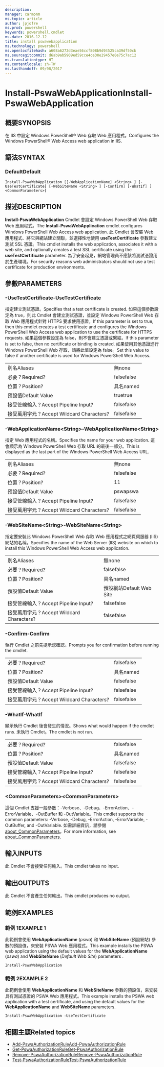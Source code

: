 ```yaml
---
description: 
manager: carmonm
ms.topic: article
author: jpjofre
ms.prod: powershell
keywords: powershell,cmdlet
ms.date: 2016-12-12
title: install pswawebapplication
ms.technology: powershell
ms.openlocfilehash: a608a6272d3eae56ccf808b9d94525ca39df50cb
ms.sourcegitcommit: d6ab9ab5909ed59cce4ce30e29457e0e75c7ac12
ms.translationtype: HT
ms.contentlocale: zh-TW
ms.lasthandoff: 09/08/2017
---
```

# <a name="install-pswawebapplication"></a><span data-ttu-id="70f5f-103">Install-PswaWebApplication</span><span class="sxs-lookup"><span data-stu-id="70f5f-103">Install-PswaWebApplication</span></span>

## <a name="synopsis"></a><span data-ttu-id="70f5f-104">概要</span><span class="sxs-lookup"><span data-stu-id="70f5f-104">SYNOPSIS</span></span>

<span data-ttu-id="70f5f-105">在 IIS 中設定 Windows PowerShell® Web 存取 Web 應用程式。</span><span class="sxs-lookup"><span data-stu-id="70f5f-105">Configures the Windows PowerShell® Web Access web application in IIS.</span></span>

## <a name="syntax"></a><span data-ttu-id="70f5f-106">語法</span><span class="sxs-lookup"><span data-stu-id="70f5f-106">SYNTAX</span></span>

### <a name="default"></a><span data-ttu-id="70f5f-107">Default</span><span class="sxs-lookup"><span data-stu-id="70f5f-107">Default</span></span>
```
Install-PswaWebApplication [[-WebApplicationName] <String> ] [-UseTestCertificate] [-WebSiteName <String> ] [-Confirm] [-WhatIf] [ <CommonParameters>]
```

## <a name="description"></a><span data-ttu-id="70f5f-108">描述</span><span class="sxs-lookup"><span data-stu-id="70f5f-108">DESCRIPTION</span></span>

<span data-ttu-id="70f5f-109">**Install-PswaWebApplication** Cmdlet 會設定 Windows PowerShell Web 存取 Web 應用程式。</span><span class="sxs-lookup"><span data-stu-id="70f5f-109">The **Install-PswaWebApplication** cmdlet configures Windows PowerShell Web Access web application.</span></span> <span data-ttu-id="70f5f-110">此 Cmdlet 會安裝 Web 應用程式、將它與網站建立關聯，並選擇性地使用 **useTestCertificate** 參數建立測試 SSL 憑證。</span><span class="sxs-lookup"><span data-stu-id="70f5f-110">This cmdlet installs the web application, associates it with a web site, and optionally creates a test SSL certificate using the **useTestCertificate** parameter.</span></span> <span data-ttu-id="70f5f-111">為了安全起見，網站管理員不應該將測試憑證用於生產環境。</span><span class="sxs-lookup"><span data-stu-id="70f5f-111">For security reasons web administrators should not use a test certificate for production environments.</span></span>

## <a name="parameters"></a><span data-ttu-id="70f5f-112">參數</span><span class="sxs-lookup"><span data-stu-id="70f5f-112">PARAMETERS</span></span>

### <a name="-usetestcertificate"></a><span data-ttu-id="70f5f-113">-UseTestCertificate</span><span class="sxs-lookup"><span data-stu-id="70f5f-113">-UseTestCertificate</span></span>

<span data-ttu-id="70f5f-114">指定建立測試憑證。</span><span class="sxs-lookup"><span data-stu-id="70f5f-114">Specifies that a test certificate is created.</span></span> <span data-ttu-id="70f5f-115">如果這個參數設定為 true，則此 Cmdlet 會建立測試憑證，並設定 Windows PowerShell Web 存取 Web 應用程式針對 HTTPS 要求使用憑證。</span><span class="sxs-lookup"><span data-stu-id="70f5f-115">If this parameter is set to true, then this cmdlet creates a test certificate and configures the Windows PowerShell Web Access web application to use the certificate for HTTPS requests.</span></span> <span data-ttu-id="70f5f-116">如果這個參數設定為 false，則不會建立憑證或繫結。</span><span class="sxs-lookup"><span data-stu-id="70f5f-116">If this parameter is set to false, then no certificate or binding is created.</span></span> <span data-ttu-id="70f5f-117">如果使用其他憑證進行 Windows PowerShell Web 存取，請將此值設定為 false。</span><span class="sxs-lookup"><span data-stu-id="70f5f-117">Set this value to false if another certificate is used for Windows PowerShell Web Access.</span></span>

|||  
|-|-|
| <span data-ttu-id="70f5f-118">別名</span><span class="sxs-lookup"><span data-stu-id="70f5f-118">Aliases</span></span>                              | <span data-ttu-id="70f5f-119">無</span><span class="sxs-lookup"><span data-stu-id="70f5f-119">none</span></span>                                 |
| <span data-ttu-id="70f5f-120">必要？</span><span class="sxs-lookup"><span data-stu-id="70f5f-120">Required?</span></span>                            | <span data-ttu-id="70f5f-121">false</span><span class="sxs-lookup"><span data-stu-id="70f5f-121">false</span></span>                                |
| <span data-ttu-id="70f5f-122">位置？</span><span class="sxs-lookup"><span data-stu-id="70f5f-122">Position?</span></span>                            | <span data-ttu-id="70f5f-123">具名</span><span class="sxs-lookup"><span data-stu-id="70f5f-123">named</span></span>                                |
| <span data-ttu-id="70f5f-124">預設值</span><span class="sxs-lookup"><span data-stu-id="70f5f-124">Default Value</span></span>                        | <span data-ttu-id="70f5f-125">true</span><span class="sxs-lookup"><span data-stu-id="70f5f-125">true</span></span>                                 |
| <span data-ttu-id="70f5f-126">接受管線輸入？</span><span class="sxs-lookup"><span data-stu-id="70f5f-126">Accept Pipeline Input?</span></span>               | <span data-ttu-id="70f5f-127">false</span><span class="sxs-lookup"><span data-stu-id="70f5f-127">false</span></span>                                |
| <span data-ttu-id="70f5f-128">接受萬用字元？</span><span class="sxs-lookup"><span data-stu-id="70f5f-128">Accept Wildcard Characters?</span></span>          | <span data-ttu-id="70f5f-129">false</span><span class="sxs-lookup"><span data-stu-id="70f5f-129">false</span></span>                                |

### <a name="-webapplicationnameltstringgt"></a><span data-ttu-id="70f5f-130">-WebApplicationName&lt;String&gt;</span><span class="sxs-lookup"><span data-stu-id="70f5f-130">-WebApplicationName&lt;String&gt;</span></span>

<span data-ttu-id="70f5f-131">指定 Web 應用程式的名稱。</span><span class="sxs-lookup"><span data-stu-id="70f5f-131">Specifies the name for your web application.</span></span> <span data-ttu-id="70f5f-132">這會顯示為 Windows PowerShell Web 存取 URL 的最後一部分。</span><span class="sxs-lookup"><span data-stu-id="70f5f-132">This is displayed as the last part of the Windows PowerShell Web Access URL.</span></span>

|||  
|-|-|
| <span data-ttu-id="70f5f-133">別名</span><span class="sxs-lookup"><span data-stu-id="70f5f-133">Aliases</span></span>                              | <span data-ttu-id="70f5f-134">無</span><span class="sxs-lookup"><span data-stu-id="70f5f-134">none</span></span>                                 |
| <span data-ttu-id="70f5f-135">必要？</span><span class="sxs-lookup"><span data-stu-id="70f5f-135">Required?</span></span>                            | <span data-ttu-id="70f5f-136">false</span><span class="sxs-lookup"><span data-stu-id="70f5f-136">false</span></span>                                |
| <span data-ttu-id="70f5f-137">位置？</span><span class="sxs-lookup"><span data-stu-id="70f5f-137">Position?</span></span>                            | <span data-ttu-id="70f5f-138">1</span><span class="sxs-lookup"><span data-stu-id="70f5f-138">1</span></span>                                    |
| <span data-ttu-id="70f5f-139">預設值</span><span class="sxs-lookup"><span data-stu-id="70f5f-139">Default Value</span></span>                        | <span data-ttu-id="70f5f-140">pswa</span><span class="sxs-lookup"><span data-stu-id="70f5f-140">pswa</span></span>                                 |
| <span data-ttu-id="70f5f-141">接受管線輸入？</span><span class="sxs-lookup"><span data-stu-id="70f5f-141">Accept Pipeline Input?</span></span>               | <span data-ttu-id="70f5f-142">false</span><span class="sxs-lookup"><span data-stu-id="70f5f-142">false</span></span>                                |
| <span data-ttu-id="70f5f-143">接受萬用字元？</span><span class="sxs-lookup"><span data-stu-id="70f5f-143">Accept Wildcard Characters?</span></span>          | <span data-ttu-id="70f5f-144">false</span><span class="sxs-lookup"><span data-stu-id="70f5f-144">false</span></span>                                |

### <a name="-websitenameltstringgt"></a><span data-ttu-id="70f5f-145">-WebSiteName&lt;String&gt;</span><span class="sxs-lookup"><span data-stu-id="70f5f-145">-WebSiteName&lt;String&gt;</span></span>

<span data-ttu-id="70f5f-146">指定要安裝此 Windows PowerShell Web 存取 Web 應用程式之網頁伺服器 (IIS) 網站的名稱。</span><span class="sxs-lookup"><span data-stu-id="70f5f-146">Specifies the name of the Web Server (IIS) website on which to install this Windows PowerShell Web Access web application.</span></span>

|||  
|-|-|
| <span data-ttu-id="70f5f-147">別名</span><span class="sxs-lookup"><span data-stu-id="70f5f-147">Aliases</span></span>                              | <span data-ttu-id="70f5f-148">無</span><span class="sxs-lookup"><span data-stu-id="70f5f-148">none</span></span>                                 |
| <span data-ttu-id="70f5f-149">必要？</span><span class="sxs-lookup"><span data-stu-id="70f5f-149">Required?</span></span>                            | <span data-ttu-id="70f5f-150">false</span><span class="sxs-lookup"><span data-stu-id="70f5f-150">false</span></span>                                |
| <span data-ttu-id="70f5f-151">位置？</span><span class="sxs-lookup"><span data-stu-id="70f5f-151">Position?</span></span>                            | <span data-ttu-id="70f5f-152">具名</span><span class="sxs-lookup"><span data-stu-id="70f5f-152">named</span></span>                                |
| <span data-ttu-id="70f5f-153">預設值</span><span class="sxs-lookup"><span data-stu-id="70f5f-153">Default Value</span></span>                        | <span data-ttu-id="70f5f-154">預設網站</span><span class="sxs-lookup"><span data-stu-id="70f5f-154">Default Web Site</span></span>                     |
| <span data-ttu-id="70f5f-155">接受管線輸入？</span><span class="sxs-lookup"><span data-stu-id="70f5f-155">Accept Pipeline Input?</span></span>               | <span data-ttu-id="70f5f-156">false</span><span class="sxs-lookup"><span data-stu-id="70f5f-156">false</span></span>                                |
| <span data-ttu-id="70f5f-157">接受萬用字元？</span><span class="sxs-lookup"><span data-stu-id="70f5f-157">Accept Wildcard Characters?</span></span>          | <span data-ttu-id="70f5f-158">false</span><span class="sxs-lookup"><span data-stu-id="70f5f-158">false</span></span>                                |

### <a name="-confirm"></a><span data-ttu-id="70f5f-159">-Confirm</span><span class="sxs-lookup"><span data-stu-id="70f5f-159">-Confirm</span></span>

<span data-ttu-id="70f5f-160">執行 Cmdlet 之前先提示您確認。</span><span class="sxs-lookup"><span data-stu-id="70f5f-160">Prompts you for confirmation before running the cmdlet.</span></span>

|||  
|-|-|
| <span data-ttu-id="70f5f-161">必要？</span><span class="sxs-lookup"><span data-stu-id="70f5f-161">Required?</span></span>                            | <span data-ttu-id="70f5f-162">false</span><span class="sxs-lookup"><span data-stu-id="70f5f-162">false</span></span>                                |
| <span data-ttu-id="70f5f-163">位置？</span><span class="sxs-lookup"><span data-stu-id="70f5f-163">Position?</span></span>                            | <span data-ttu-id="70f5f-164">具名</span><span class="sxs-lookup"><span data-stu-id="70f5f-164">named</span></span>                                |
| <span data-ttu-id="70f5f-165">預設值</span><span class="sxs-lookup"><span data-stu-id="70f5f-165">Default Value</span></span>                        | <span data-ttu-id="70f5f-166">false</span><span class="sxs-lookup"><span data-stu-id="70f5f-166">false</span></span>                                |
| <span data-ttu-id="70f5f-167">接受管線輸入？</span><span class="sxs-lookup"><span data-stu-id="70f5f-167">Accept Pipeline Input?</span></span>               | <span data-ttu-id="70f5f-168">false</span><span class="sxs-lookup"><span data-stu-id="70f5f-168">false</span></span>                                |
| <span data-ttu-id="70f5f-169">接受萬用字元？</span><span class="sxs-lookup"><span data-stu-id="70f5f-169">Accept Wildcard Characters?</span></span>          | <span data-ttu-id="70f5f-170">false</span><span class="sxs-lookup"><span data-stu-id="70f5f-170">false</span></span>                                |

### <a name="-whatif"></a><span data-ttu-id="70f5f-171">-WhatIf</span><span class="sxs-lookup"><span data-stu-id="70f5f-171">-WhatIf</span></span>

<span data-ttu-id="70f5f-172">顯示執行 Cmdlet 後會發生的情況。</span><span class="sxs-lookup"><span data-stu-id="70f5f-172">Shows what would happen if the cmdlet runs.</span></span>
<span data-ttu-id="70f5f-173">未執行 Cmdlet。</span><span class="sxs-lookup"><span data-stu-id="70f5f-173">The cmdlet is not run.</span></span>

|||  
|-|-|
| <span data-ttu-id="70f5f-174">必要？</span><span class="sxs-lookup"><span data-stu-id="70f5f-174">Required?</span></span>                            | <span data-ttu-id="70f5f-175">false</span><span class="sxs-lookup"><span data-stu-id="70f5f-175">false</span></span>                                |
| <span data-ttu-id="70f5f-176">位置？</span><span class="sxs-lookup"><span data-stu-id="70f5f-176">Position?</span></span>                            | <span data-ttu-id="70f5f-177">具名</span><span class="sxs-lookup"><span data-stu-id="70f5f-177">named</span></span>                                |
| <span data-ttu-id="70f5f-178">預設值</span><span class="sxs-lookup"><span data-stu-id="70f5f-178">Default Value</span></span>                        | <span data-ttu-id="70f5f-179">false</span><span class="sxs-lookup"><span data-stu-id="70f5f-179">false</span></span>                                |
| <span data-ttu-id="70f5f-180">接受管線輸入？</span><span class="sxs-lookup"><span data-stu-id="70f5f-180">Accept Pipeline Input?</span></span>               | <span data-ttu-id="70f5f-181">false</span><span class="sxs-lookup"><span data-stu-id="70f5f-181">false</span></span>                                |
| <span data-ttu-id="70f5f-182">接受萬用字元？</span><span class="sxs-lookup"><span data-stu-id="70f5f-182">Accept Wildcard Characters?</span></span>          | <span data-ttu-id="70f5f-183">false</span><span class="sxs-lookup"><span data-stu-id="70f5f-183">false</span></span>                                |

### <a name="ltcommonparametersgt"></a><span data-ttu-id="70f5f-184">&lt;CommonParameters&gt;</span><span class="sxs-lookup"><span data-stu-id="70f5f-184">&lt;CommonParameters&gt;</span></span>

<span data-ttu-id="70f5f-185">這個 Cmdlet 支援一般參數：-Verbose、-Debug、-ErrorAction、-ErrorVariable、-OutBuffer 和 -OutVariable。</span><span class="sxs-lookup"><span data-stu-id="70f5f-185">This cmdlet supports the common parameters: -Verbose, -Debug, -ErrorAction, -ErrorVariable, -OutBuffer, and -OutVariable.</span></span>
<span data-ttu-id="70f5f-186">如需詳細資訊，請參閱 [about_CommonParameters](http://go.microsoft.com/fwlink/p/?LinkID=113216)。</span><span class="sxs-lookup"><span data-stu-id="70f5f-186">For more information, see [about_CommonParameters](http://go.microsoft.com/fwlink/p/?LinkID=113216).</span></span>

## <a name="inputs"></a><span data-ttu-id="70f5f-187">輸入</span><span class="sxs-lookup"><span data-stu-id="70f5f-187">INPUTS</span></span>

<span data-ttu-id="70f5f-188">此 Cmdlet 不會接受任何輸入。</span><span class="sxs-lookup"><span data-stu-id="70f5f-188">This cmdlet takes no input.</span></span>

## <a name="outputs"></a><span data-ttu-id="70f5f-189">輸出</span><span class="sxs-lookup"><span data-stu-id="70f5f-189">OUTPUTS</span></span>

<span data-ttu-id="70f5f-190">此 Cmdlet 不會產生任何輸出。</span><span class="sxs-lookup"><span data-stu-id="70f5f-190">This cmdlet produces no output.</span></span>

## <a name="examples"></a><span data-ttu-id="70f5f-191">範例</span><span class="sxs-lookup"><span data-stu-id="70f5f-191">EXAMPLES</span></span>

### <a name="example-1"></a><span data-ttu-id="70f5f-192">範例 1</span><span class="sxs-lookup"><span data-stu-id="70f5f-192">EXAMPLE 1</span></span>

<span data-ttu-id="70f5f-193">此範例會使用 **WebApplicationName** (*pswa*) 和 **WebSiteName** (預設網站) 參數的預設值，來安裝 PSWA Web 應用程式。</span><span class="sxs-lookup"><span data-stu-id="70f5f-193">This example installs the PSWA web application using the default values for the **WebApplicationName** (*pswa*) and **WebSiteName** (*Default Web Site*) parameters .</span></span>

```
Install-PswaWebApplication
```

### <a name="example-2"></a><span data-ttu-id="70f5f-194">範例 2</span><span class="sxs-lookup"><span data-stu-id="70f5f-194">EXAMPLE 2</span></span>

<span data-ttu-id="70f5f-195">此範例會使用 **WebApplicationName** 和 **WebSiteName** 參數的預設值，來安裝具有測試憑證的 PSWA Web 應用程式。</span><span class="sxs-lookup"><span data-stu-id="70f5f-195">This example installs the PSWA web application with a test certificate, and using the default values for the **WebApplicationName** and **WebSiteName** parameters.</span></span>

```
Install-PswaWebApplication -UseTestCertificate
```

## <a name="related-topics"></a><span data-ttu-id="70f5f-196">相關主題</span><span class="sxs-lookup"><span data-stu-id="70f5f-196">Related topics</span></span>

- [<span data-ttu-id="70f5f-197">Add-PswaAuthorizationRule</span><span class="sxs-lookup"><span data-stu-id="70f5f-197">Add-PswaAuthorizationRule</span></span>](add-pswaauthorizationrule.md)
- [<span data-ttu-id="70f5f-198">Get-PswaAuthorizationRule</span><span class="sxs-lookup"><span data-stu-id="70f5f-198">Get-PswaAuthorizationRule</span></span>](get-pswaauthorizationrule.md)
- [<span data-ttu-id="70f5f-199">Remove-PswaAuthorizationRule</span><span class="sxs-lookup"><span data-stu-id="70f5f-199">Remove-PswaAuthorizationRule</span></span>](remove-pswaauthorizationrule.md)
- [<span data-ttu-id="70f5f-200">Test-PswaAuthorizationRule</span><span class="sxs-lookup"><span data-stu-id="70f5f-200">Test-PswaAuthorizationRule</span></span>](test-pswaauthorizationrule.md)
